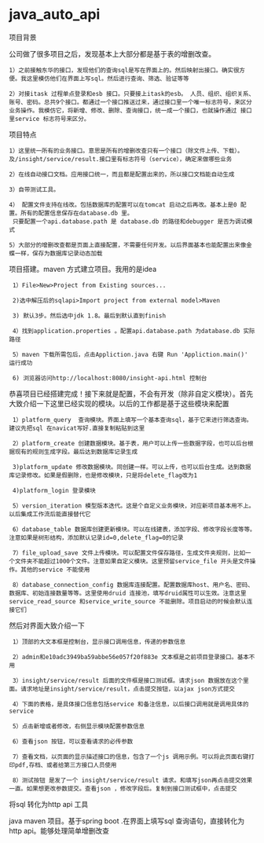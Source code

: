 # java_auto_api
项目背景

公司做了很多项目之后，发现基本上大部分都是基于表的增删改查。

    1）之前接触东华的接口，发现他们的查询sql是写在界面上的。然后映射出接口。确实很方便。我这里模仿他们在界面上写sql。然后进行查询、筛选、验证等等

    2）对接itask 过程单点登录和esb 接口。只要接上itask的esb。 人员、组织、组织关系、账号、密码。总共9个接口。都通过一个接口推送过来，通过接口里一个唯一标志符号，来区分业务操作。我模仿它，将新增、修改、删除、查询接口，统一成一个接口，也就操作通过 接口里service 标志符号来区分。

项目特点

    1）这里统一所有的业务接口。意思是所有的增删改查只有一个接口（除文件上传、下载）。及/insight/service/result.接口里有标志符号（service），确定来做哪些业务

    2）在线自动接口文档。应用接口统一，而且都是配置出来的，所以接口文档能自动生成

    3）自带测试工具。

    4） 配置文件支持在线改。包括数据库的配置可以在tomcat 启动之后再改。基本上是0 配置。所有的配置信息保存在database.db 里。
     只要配置一个api.database.path 是 database.db 的路径和debugger 是否为调试模式

    5）大部分的增删改查都是页面上直接配置，不需要任何开发。以后界面基本也能配置出来像金蝶一样，保存为数据库记录动态加载


项目搭建。maven 方式建立项目。我用的是idea

     1）File>New>Project from Existing sources...
     
     2)选中解压后的sqlapi>Import project from external model>Maven
     
     3) 默认3步。然后选中jdk 1.8。最后到默认直到finish
     
     4）找到application.properties 。配置api.database.path 为database.db 实际路径
     
     5）maven 下载所需包后，点击Appliction.java 右键 Run 'Appliction.main()' 运行成功
     
     6) 浏览器访问http://localhost:8080/insight-api.html 控制台 
     


恭喜项目已经搭建完成！接下来就是配置，不会有开发（除非自定义模块）。首先大致介绍一下这里已经实现的模块。以后的工作都是基于这些模块来配置

     1）platform_query  查询模块。界面上填写一个基本查询sql，基于它来进行筛选查询。建议先把sql 在navicat写好.直接复制粘贴到这里
     
     2）platform_create 创建数据模块。基于表，用户可以上传一些数据字段，也可以后台根据现有的规则生成字段。最后达到数据库记录生成
     
     3)platform_update 修改数据模块。同创建一样。可以上传，也可以后台生成。达到数据库记录修改。如果是假删除，也是修改模块，只是将delete_flag改为1 
     
     4)platform_login 登录模块
     
     5）version_iteration 模型版本迭代。这是个自定义业务模块，对应新项目基本用不上。以后集成工作流后能直接替代它
     
     6）database_table 数据库创建更新模块。可以在线建表，添加字段、修改字段长度等等。注意如果是树形结构，添加默认记录id=0,delete_flag=0的记录
     
     7）file_upload_save 文件上传模块。可以配置文件保存路径，生成文件夹规则，比如一个文件夹不能超过1000个文件。注意如果自定义模块。这里预留service_file 开头是文件操作。其他的service 不能使用
     
     8）database_connection_config 数据库连接配置。配置数据库host、用户名、密码、数据库、初始连接数量等等。这里使用druid 连接池，填写druid属性可以生效。注意这里service_read_source 和service_write_source 不能删除。项目启动的时候会默认连接它们
     
然后对界面大致介绍一下
     
     1）顶部的大文本框是控制台，显示接口调用信息，传递的参数信息
     
     2）admin和e10adc3949ba59abbe56e057f20f883e 文本框是之前项目登录接口。基本不用
     
     3）insight/service/result 后面的文件框是接口测试框。请求json 数据放在这个里面。请求地址是insight/service/result，点击提交按钮，以ajax json方式提交
     
     4）下面的表格，是具体接口信息包括service 和备注信息，以后接口调用就是调用具体的service
     
     5）点击新增或者修改，右侧显示模块配置参数信息
     
     6）查看json 按钮，可以查看请求的必传参数
     
     7）查看文档，以页面的显示描述接口的信息，包含了一个js 调用示例。可以将此页面右键打印pdf,存档、或者给第三方接口人员使用
     
     8）测试按钮 是发了一个 insight/service/result 请求。和填写json再点击提交效果一直。如果想更改参数提交。查看json ，修改字段后。复制到接口测试框中，点击提交

 
将sql 转化为http api 工具

java maven 项目。基于spring boot .在界面上填写sql 查询语句，直接转化为 http api。能够处理简单增删改查
